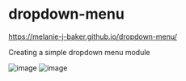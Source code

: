 # dropdown-menu

https://melanie-j-baker.github.io/dropdown-menu/

Creating a simple dropdown menu module

![image](https://github.com/Melanie-J-Baker/dropdown-menu/assets/104843873/61d1e481-4bac-4953-bbf5-58891a8d9a56)
![image](https://github.com/Melanie-J-Baker/dropdown-menu/assets/104843873/175421f6-1d94-4818-a9e3-0973086d0d7d)
